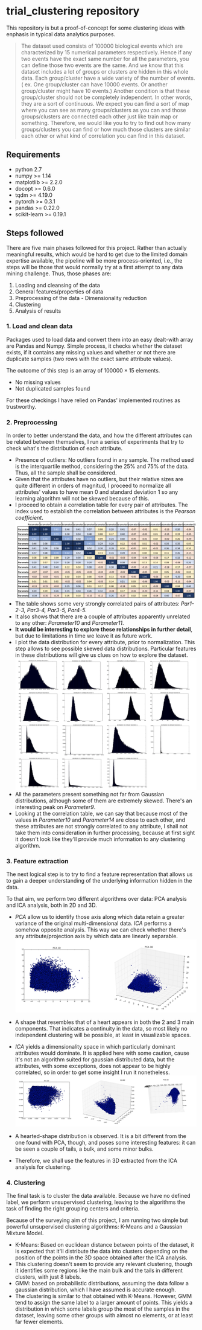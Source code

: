 # trial_clustering repository

This repository is but a proof-of-concept for some clustering ideas with enphasis in typical data analytics purposes.

> The dataset used consists of 100000 biological events which are characterized by 15 numerical parameters respectively. Hence if any two events have the exact same number for all the parameters, you can define those two events are the same. And we know that this dataset includes a lot of groups or clusters are hidden in this whole data. Each group/cluster have a wide variety of the number of events. ( ex. One group/cluster can have 10000 events. Or another group/cluster might have 10 events.) Another condition is that these group/cluster should not be completely independent. In other words, they are a sort of continuous. We expect you can find a sort of map where you can see as many groups/clusters as you can and those groups/clusters are connected each other just like train map or something.
> Therefore, we would like you to try to find out how many groups/clusters you can find or how much those clusters are similar each other or what kind of correlation you can find in this dataset.

## Requirements

- python 2.7
- numpy >= 1.14
- matplotlib >= 2.2.0
- docopt >= 0.6.0
- tqdm >= 4.19.0
- pytorch >= 0.3.1
- pandas >= 0.22.0
- scikit-learn >= 0.19.1

## Steps followed

There are five main phases followed for this project. Rather than actually meaningful results, which would be hard to get due to the limited domain expertise available, the pipeline will be more process-oriented, i.e., the steps will be those that would normally try at a first attempt to any data mining challenge. Thus, those phases are: 

1. Loading and cleansing of the data
2. General features/properties of data
3. Preprocessing of the data - Dimensionality reduction
4. Clustering
5. Analysis of results

### 1. Load and clean data

Packages used to load data and convert them into an easy dealt-with array are Pandas and Numpy. 
Simple process, it checks whether the dataset exists, if it contains any missing values and whether or not there are duplicate samples (two rows with the exact same attribute values).

The outcome of this step is an array of $100000 \times 15$ elements. 

- No missing values
- Not duplicated samples found

For these checkings I have relied on Pandas' implemented routines as trustworthy.

### 2. Preprocessing

In order to better understand the data, and how the different attributes can be related between themselves, I run a series of experiments that try to check what's the distribution of each attribute.
- Presence of outliers: No outliers found in any sample. The method used is the interquartile method, considering the 25% and 75% of the data. Thus, all the sample shall be considered.
- Given that the attributes have no outliers, but their relative sizes are quite different in orders of magnitud, I proceed to normalize all attributes' values to have mean 0 and standard deviation 1 so any learning algorithm will not be skewed because of this.
- I proceed to obtain a correlation table for every pair of attributes. The index used to establish the correlation between attributes is the *Pearson coefficient*.
![correlation table of attributes](/images/correlation_table.png)
- The table shows some very strongly correlated pairs of attributes: *Par1-2-3, Par3-4, Par3-5, Par4-5.*
- It also shows that there are a couple of attributes apparently unrelated to any other: *Parameter10* and *Parameter11*.
- **It would be interesting to explore these relationships in further detail**, but due to limitations in time we leave it as future work.
- I plot the data distribution for every attribute, prior to normalization. This step allows to see possible skewed data distributions. Particular features in these distributions will give us clues on how to explore the dataset.
![distribution table of attributes](/images/distribution_table.png)
- All the parameters present something not far from Gaussian distributions, although some of them are extremely skewed. There's an interesting peak on *Parameter9*.
- Looking at the correlation table, we can say that because most of the values in *Parameter10* and *Parameter14* are close to each other, and these attributes are not strongly correlated to any attribute, I shall not take them into consideration in further processing, because at first sight it doesn't look like they'll provide much information to any clustering algorithm.

### 3. Feature extraction

The next logical step is to try to find a feature representation that allows us to gain a deeper understanding of the underlying information hidden in the data.

To that aim, we perform two different algorithms over data: PCA analysis and ICA analysis, both in 2D and 3D.
- *PCA* allow us to identify those axis along which data retain a greater variance of the original multi-dimensional data. *ICA* performs a somehow opposite analysis. This way we can check whether there's any attribute/projection axis by which data are linearly separable.
![PCA in 2d and 3d](/images/pca.png)

- A shape that resembles that of a heart appears in both the 2 and 3 main components. That indicates a continuity in the data, so most likely no independent clustering will be possible, at least in visualizable spaces.

- *ICA* yields a dimensionality space in which particularly dominant attributes would dominate. It is applied here with some caution, cause it's not an algorithm suited for gaussian distributed data, but the attributes, with some exceptions, does not appear to be highly correlated, so in order to get some insight I run it nonetheless.
![ICA in 2d and 3d](/images/ica.png)

- A hearted-shape distribution is observed. It is a bit different from the one found with PCA, though, and poses some interesting features: it can be seen a couple of tails, a bulk, and some minor bulks. 
- Therefore, we shall use the features in 3D extracted from the ICA analysis for clustering.

### 4. Clustering

The final task is to cluster the data available. Because we have no defined label, we perform unsupervised clustering, leaving to the algorithms the task of finding the right grouping centers and criteria.

Because of the surveying aim of this project, I am running two simple but powerful unsupervised clustering algorithms: K-Means and a Gaussian Mixture Model.

- K-Means: Based on euclidean distance between points of the dataset, it is expected that it'll distribute the data into clusters depending on the position of the points in the 3D space obtained after the ICA analysis.
- This clustering doesn't seem to provide any relevant clustering, though it identifies some regions like the main bulk and the tails in different clusters, with just 8 labels.
- GMM: based on probabilistic distributions, assuming the data follow a gaussian distribution, which I have assumed is accurate enough.
- The clustering is similar to that obtained with K-Means. However, GMM tend to assign the same label to a larger amount of points. This yields a distribution in which some labels group the most of the samples in the dataset, leaving some other groups with almost no elements, or at least far fewer elements.








